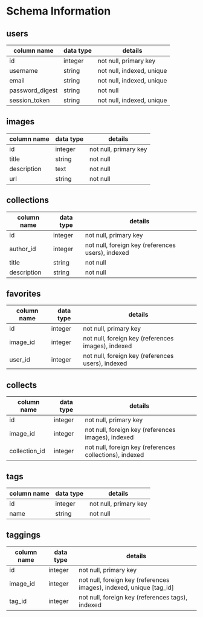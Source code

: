 # Schema Information

## users
column name     | data type | details
----------------|-----------|-----------------------
id              | integer   | not null, primary key
username        | string    | not null, indexed, unique
email           | string    | not null, indexed, unique
password_digest | string    | not null
session_token   | string    | not null, indexed, unique

## images
column name | data type | details
------------|-----------|-----------------------
id          | integer   | not null, primary key
title       | string    | not null
description | text      | not null
url   			| string    | not null

## collections
column name | data type | details
------------|-----------|-----------------------
id          | integer   | not null, primary key
author_id   | integer   | not null, foreign key (references users), indexed
title       | string    | not null
description | string    | not null

## favorites
column name    | data type | details
---------------|-----------|-----------------------
id             | integer   | not null, primary key
image_id       | integer   | not null, foreign key (references images), indexed
user_id        | integer   | not null, foreign key (references users), indexed

## collects
column name    | data type | details
---------------|-----------|-----------------------
id             | integer   | not null, primary key
image_id       | integer   | not null, foreign key (references images), indexed
collection_id  | integer   | not null, foreign key (references collections), indexed

## tags
column name | data type | details
------------|-----------|-----------------------
id          | integer   | not null, primary key
name        | string    | not null

## taggings
column name | data type | details
------------|-----------|-----------------------
id          | integer   | not null, primary key
image_id    | integer   | not null, foreign key (references images), indexed, unique [tag_id]
tag_id      | integer   | not null, foreign key (references tags), indexed
